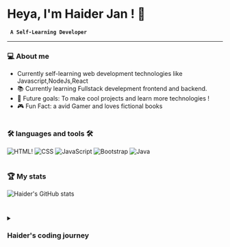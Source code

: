 #  Heya, I'm  Haider Jan ! 🤖


**` A Self-Learning Developer`**

---

### 💻 About me 
-  Currently self-learning web development technologies like Javascript,NodeJs,React
- 📚 Currently learning Fullstack develepment frontend and backend.
- 🚀 Future goals: To make cool projects and learn more technologies !
- 🎮 Fun Fact: a avid Gamer and loves fictional books

#

### 🛠️ languages and tools 🛠️
![HTML](https://img.shields.io/badge/-HTML-333333?style=flat&logo=HTML5)!
![CSS](https://img.shields.io/badge/-CSS-333333?style=flat&logo=CSS3&logoColor=1572B6) 
![JavaScript](https://img.shields.io/badge/-JavaScript-333333?style=flat&logo=javascript)
![Bootstrap](https://img.shields.io/badge/-Bootstrap-333333?style=flat&logo=bootstrap&logoColor=563D7C) 
![Java](https://img.shields.io/badge/Java-000000?style=flat&logo=java&logoColor=white)






#

### 🏆 My stats 

![Haider's GitHub stats](https://github-readme-stats.vercel.app/api?username=Haiderrjan&show_icons=true&theme=tokyonight)

#

<details>
 <summary><h3>Haider's coding journey</h3></summary>
hello, I've just started my journey as a self-taught programmer. I'm a passionate about learning and building new and  cool programming projects. i enjoy working on personal projects and exploring differernt technoliges and improving my coding skills. 
 
As of right now, i'm focusing mostly on web-development, hoping to create websites and apps that can be of use for me and other people. In the future i'm excited to dive deeper into full-stack development becoming a confident programmer working on front-end as well as back-end projects.

Coding for me is a journey and i love the ups and down it has and everything in between. i'm excited to see where this journey will take me.

Thanks for stopping by and feel free to connect or give me any tips i can improve on :) 
</details> 

#


          

 








